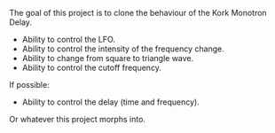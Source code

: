 The goal of this project is to clone the behaviour of the Kork Monotron Delay.

- Ability to control the LFO.
- Ability to control the intensity of the frequency change.
- Ability to change from square to triangle wave.
- Ability to control the cutoff frequency.

If possible:
- Ability to control the delay (time and frequency).

Or whatever this project morphs into.